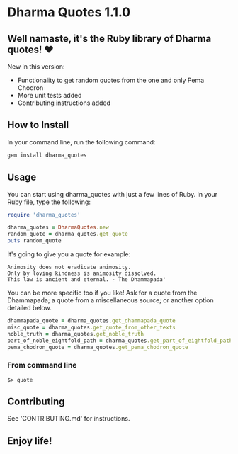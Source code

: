 # Dharma Quotes 1.1.0

## Well namaste, it's the Ruby library of Dharma quotes! :heart:

New in this version:

- Functionality to get random quotes from the one and only Pema Chodron
- More unit tests added
- Contributing instructions added

## How to Install

In your command line, run the following command:

```bash
gem install dharma_quotes
```

## Usage

You can start using dharma_quotes with just a few lines of Ruby. In your Ruby file, type the following:

```ruby
require 'dharma_quotes'

dharma_quotes = DharmaQuotes.new
random_quote = dharma_quotes.get_quote
puts random_quote
```
It's going to give you a quote for example:

```
Animosity does not eradicate animosity. 
Only by loving kindness is animosity dissolved. 
This law is ancient and eternal. - The Dhammapada'
```

You can be more specific too if you like! Ask for a quote from the Dhammapada; a quote from a miscellaneous source; or another option detailed below.

```ruby
dhammapada_quote = dharma_quotes.get_dhammapada_quote
misc_quote = dharma_quotes.get_quote_from_other_texts
noble_truth = dharma_quotes.get_noble_truth
part_of_noble_eightfold_path = dharma_quotes.get_part_of_eightfold_path
pema_chodron_quote = dharma_quotes.get_pema_chodron_quote
```

### From command line

```shell
$> quote
```

## Contributing

See 'CONTRIBUTING.md' for instructions.

## Enjoy life!
